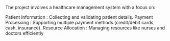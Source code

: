 The project involves a healthcare management system with a focus on:

  Patient Information : Collecting and validating patient details.
  Payment Processing : Supporting multiple payment methods (credit/debit cards, cash, insurance).
  Resource Allocation : Managing resources like nurses and doctors efficiently
